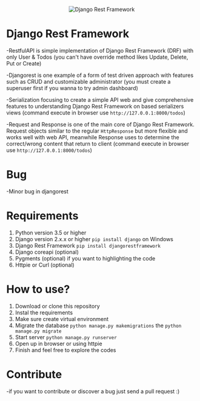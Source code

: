 <p align="center"><img src="https://www.django-rest-framework.org/img/logo.png" alt="Django Rest Framework"></p>


                                                                                                                                      
# Django Rest Framework

-RestfulAPI is simple implementation of Django Rest Framework (DRF) with only User & Todos (you can't have override method likes Update, Delete, Put or Create)

-Djangorest is one example of a form of test driven approach with features such as CRUD and customizable administrator (you must create a superuser first if you wanna to try admin dashboard)

-Serialization focusing to create a simple API web and give comprehensive features to understanding Django Rest Framework on based serializers views (command execute in browser use `http://127.0.0.1:8000/todos`)

-Request and Response is one of the main core of Django Rest Framework. Request objects similar to the regular `HttpResponse` but more flexible and works well with web API, meanwhile Response uses to determine the correct/wrong content that return to client (command execute in browser use `http://127.0.0.1:8000/todos`)

# Bug
-Minor bug in djangorest 

# Requirements
1. Python version 3.5 or higher
2. Django version 2.x.x or higher `pip install django` on Windows
3. Django Rest Framework `pip install djangorestframework` 
4. Django coreapi (optional)
5. Pygments (optional) if you want to highlighting the code
6. Httpie or Curl (optional)

# How to use?
1. Download or clone this repository
2. Instal the requirements
3. Make sure create virtual environment
4. Migrate the database `python manage.py makemigrations` the `python manage.py migrate`
5. Start server `python manage.py runserver`
6. Open up in browser or using httpie
7. Finish and feel free to explore the codes

# Contribute
-if you want to contribute or discover a bug just send a pull request :)
